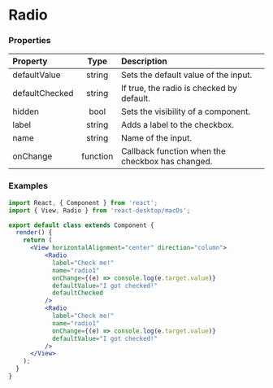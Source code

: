 # Radio

### Properties

Property            | Type         | Description
:------------------ | :-----------:| :----------
defaultValue        | string       | Sets the default value of the input.
defaultChecked      | string       | If true, the radio is checked by default.
hidden              | bool         | Sets the visibility of a component.
label               | string       | Adds a label to the checkbox.
name                | string       | Name of the input.
onChange            | function     | Callback function when the checkbox has changed.

### Examples

```jsx
import React, { Component } from 'react';
import { View, Radio } from 'react-desktop/macOs';

export default class extends Component {
  render() {
    return (
      <View horizontalAlignment="center" direction="column">
          <Radio
            label="Check me!"
            name="radio1"
            onChange={(e) => console.log(e.target.value)}
            defaultValue="I got checked!"
            defaultChecked
          />
          <Radio
            label="Check me!"
            name="radio1"
            onChange={(e) => console.log(e.target.value)}
            defaultValue="I got checked!"
          />
      </View>
    );
  }
}
```
